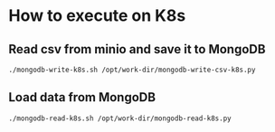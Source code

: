 # How to execute on K8s

## Read csv from minio and save it to MongoDB

```
./mongodb-write-k8s.sh /opt/work-dir/mongodb-write-csv-k8s.py
```

## Load data from MongoDB

```
./mongodb-read-k8s.sh /opt/work-dir/mongodb-read-k8s.py
```
